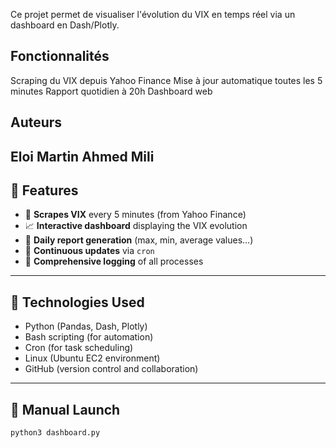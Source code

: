 Ce projet permet de visualiser l'évolution du VIX en temps réel via un dashboard en Dash/Plotly.

## Fonctionnalités
Scraping du VIX depuis Yahoo Finance
Mise à jour automatique toutes les 5 minutes
Rapport quotidien à 20h
Dashboard web

## Auteurs
Eloi Martin	
Ahmed Mili 
---

## 🔧 Features

- 🔁 **Scrapes VIX** every 5 minutes (from Yahoo Finance)
- 📈 **Interactive dashboard** displaying the VIX evolution
- 📝 **Daily report generation** (max, min, average values…)
- 🔄 **Continuous updates** via `cron`
- 📂 **Comprehensive logging** of all processes

---

## 🚀 Technologies Used

- Python (Pandas, Dash, Plotly)
- Bash scripting (for automation)
- Cron (for task scheduling)
- Linux (Ubuntu EC2 environment)
- GitHub (version control and collaboration)

---

## 📌 Manual Launch

```bash
python3 dashboard.py

